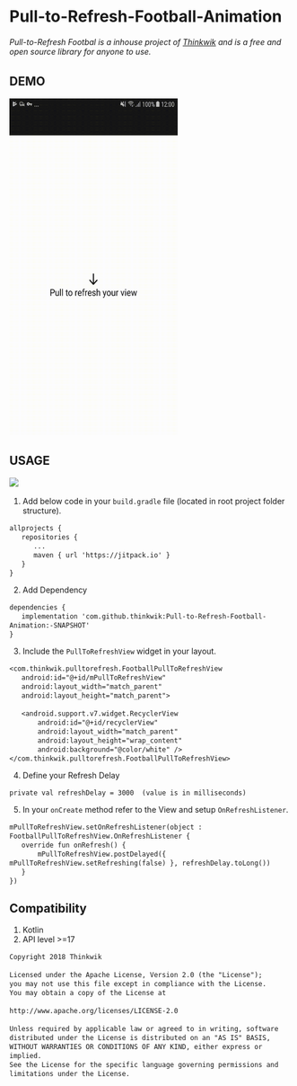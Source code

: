 # Pull-to-Refresh-Football-Animation

###### Pull-to-Refresh Footbal is a inhouse project of [Thinkwik](https://www.thinkwik.com/) and is a free and open source library for anyone to use.

## **DEMO**

<img src="https://github.com/dbthinkwik/Pull-to-Refresh-Football-Animation/blob/master/PullToRefresh.gif" data-canonical-src="https://github.com/dbthinkwik/Pull-to-Refresh-Football-Animation/blob/master/PullToRefresh.gif" width="300" height="600" />

## **USAGE**

[![](https://jitpack.io/v/dbthinkwik/Pull-to-Refresh-Football-Animation.svg)](https://jitpack.io/#dbthinkwik/Pull-to-Refresh-Football-Animation)

1. Add below code in your `build.gradle` file (located in root project folder structure).

```
allprojects {
   repositories {
      ...
      maven { url 'https://jitpack.io' }
   }
}
```

2. Add Dependency
```
dependencies {
   implementation 'com.github.thinkwik:Pull-to-Refresh-Football-Animation:-SNAPSHOT'
}
```

3. Include the `PullToRefreshView` widget in your layout.

```
<com.thinkwik.pulltorefresh.FootballPullToRefreshView
   android:id="@+id/mPullToRefreshView"
   android:layout_width="match_parent"
   android:layout_height="match_parent">

   <android.support.v7.widget.RecyclerView
       android:id="@+id/recyclerView"
       android:layout_width="match_parent"
       android:layout_height="wrap_content"
       android:background="@color/white" />
</com.thinkwik.pulltorefresh.FootballPullToRefreshView>
```

4. Define your Refresh Delay
```
private val refreshDelay = 3000  (value is in milliseconds)
```

5. In your `onCreate` method refer to the View and setup `OnRefreshListener`.
```
mPullToRefreshView.setOnRefreshListener(object : FootballPullToRefreshView.OnRefreshListener {
   override fun onRefresh() {
       mPullToRefreshView.postDelayed({ mPullToRefreshView.setRefreshing(false) }, refreshDelay.toLong())
   }
})
```

## **Compatibility**

1. Kotlin
2. API level >=17

```
Copyright 2018 Thinkwik

Licensed under the Apache License, Version 2.0 (the "License");
you may not use this file except in compliance with the License.
You may obtain a copy of the License at

http://www.apache.org/licenses/LICENSE-2.0

Unless required by applicable law or agreed to in writing, software
distributed under the License is distributed on an "AS IS" BASIS,
WITHOUT WARRANTIES OR CONDITIONS OF ANY KIND, either express or implied.
See the License for the specific language governing permissions and
limitations under the License.
```

